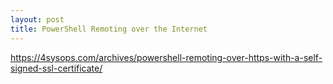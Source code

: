 ```yaml
---
layout: post
title: PowerShell Remoting over the Internet
---
```


https://4sysops.com/archives/powershell-remoting-over-https-with-a-self-signed-ssl-certificate/